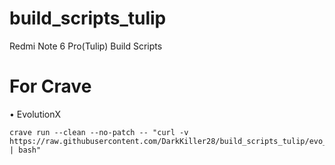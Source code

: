 # build_scripts_tulip
Redmi Note 6 Pro(Tulip) Build Scripts

# For Crave

• EvolutionX
```
crave run --clean --no-patch -- "curl -v https://raw.githubusercontent.com/DarkKiller28/build_scripts_tulip/evo_a15.sh | bash"
```
